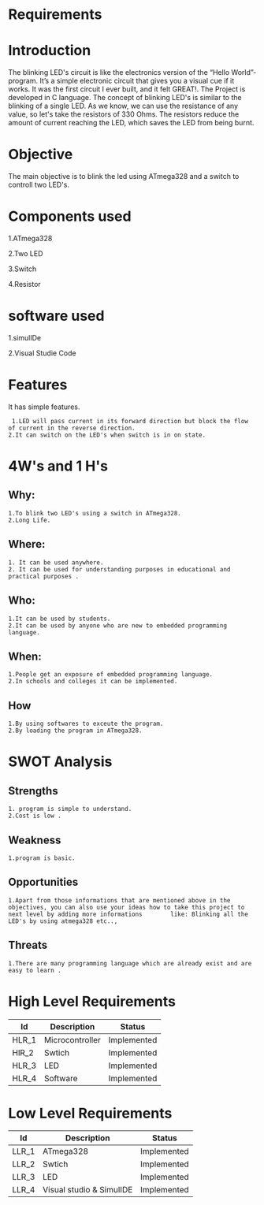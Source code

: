 # Requirements
# Introduction
   The blinking  LED's circuit is like the electronics version of the “Hello World”-program. It’s a simple electronic circuit that gives you a visual cue if it works. It was the first circuit I ever built, and it felt GREAT!. The Project is developed in C language. The concept of blinking LED's is similar to the blinking of a single LED. As we know, we can use the resistance of any value, so let's take the resistors of 330 Ohms. The resistors reduce the amount of current reaching the LED, which saves the LED from being burnt.

# Objective
   The main objective is to blink the led using ATmega328 and a switch to controll two LED's.
# Components used
1.ATmega328   

2.Two LED 

3.Switch

4.Resistor
# software used
1.simulIDe

2.Visual Studie Code

# Features
   It has simple features.
       
     1.LED will pass current in its forward direction but block the flow of current in the reverse direction.
    2.It can switch on the LED's when switch is in on state.
# 4W's and 1 H's
   ## Why:
    1.To blink two LED's using a switch in ATmega328.
    2.Long Life.
   ## Where:
    1. It can be used anywhere.
    2. It can be used for understanding purposes in educational and practical purposes .
   ## Who:
    1.It can be used by students.
    2.It can be used by anyone who are new to embedded programming language.
   ## When:
    1.People get an exposure of embedded programming language.
    2.In schools and colleges it can be implemented.
   ## How
    1.By using softwares to exceute the program.
    2.By loading the program in ATmega328.
# SWOT Analysis
   ## Strengths
    1. program is simple to understand.
    2.Cost is low .
   ## Weakness
    1.program is basic.
   ## Opportunities
    1.Apart from those informations that are mentioned above in the objectives, you can also use your ideas how to take this project to next level by adding more informations        like: Blinking all the LED's by using atmega328 etc..,
   ## Threats
    1.There are many programming language which are already exist and are easy to learn .
# High Level Requirements
| Id    	| Description     	| Status      	|
|-------	|-----------------	|-------------	|
| HLR_1 	| Microcontroller 	| Implemented 	|
| HlR_2 	| Swtich          	| Implemented 	|
| HLR_3 	| LED         	| Implemented 	|
| HLR_4 	| Software        	| Implemented 	|
# Low Level Requirements
| Id    	| Description              	| Status      	|
|-------	|--------------------------	|-------------	|
| LLR_1 	| ATmega328                	| Implemented 	|
| LLR_2 	| Swtich                   	| Implemented 	|
| LLR_3 	|  LED                  	| Implemented 	|
| LLR_4 	| Visual studio & SimulIDE 	| Implemented 	|










    

